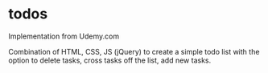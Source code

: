 # todos
Implementation from Udemy.com


Combination of HTML, CSS, JS (jQuery) to create a simple todo list with the option to delete tasks, cross tasks off the list, add new tasks.
